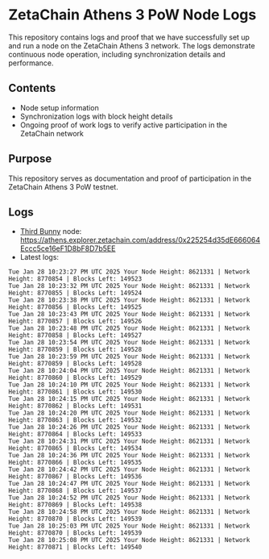 # ZetaChain Athens 3 PoW Node Logs
This repository contains logs and proof that we have successfully set up and run a node on the ZetaChain Athens 3 network. The logs demonstrate continuous node operation, including synchronization details and performance.

## Contents
- Node setup information
- Synchronization logs with block height details
- Ongoing proof of work logs to verify active participation in the ZetaChain network

## Purpose
This repository serves as documentation and proof of participation in the ZetaChain Athens 3 PoW testnet.

## Logs

- [Third Bunny](https://thirdbunny.xyz/) node: https://athens.explorer.zetachain.com/address/0x225254d35dE666064Eccc5ce16eF1D8bF8D7b5EE
- Latest logs:
```
Tue Jan 28 10:23:27 PM UTC 2025 Your Node Height: 8621331 | Network Height: 8770854 | Blocks Left: 149523
Tue Jan 28 10:23:32 PM UTC 2025 Your Node Height: 8621331 | Network Height: 8770855 | Blocks Left: 149524
Tue Jan 28 10:23:38 PM UTC 2025 Your Node Height: 8621331 | Network Height: 8770856 | Blocks Left: 149525
Tue Jan 28 10:23:43 PM UTC 2025 Your Node Height: 8621331 | Network Height: 8770857 | Blocks Left: 149526
Tue Jan 28 10:23:48 PM UTC 2025 Your Node Height: 8621331 | Network Height: 8770858 | Blocks Left: 149527
Tue Jan 28 10:23:54 PM UTC 2025 Your Node Height: 8621331 | Network Height: 8770859 | Blocks Left: 149528
Tue Jan 28 10:23:59 PM UTC 2025 Your Node Height: 8621331 | Network Height: 8770859 | Blocks Left: 149528
Tue Jan 28 10:24:04 PM UTC 2025 Your Node Height: 8621331 | Network Height: 8770860 | Blocks Left: 149529
Tue Jan 28 10:24:10 PM UTC 2025 Your Node Height: 8621331 | Network Height: 8770861 | Blocks Left: 149530
Tue Jan 28 10:24:15 PM UTC 2025 Your Node Height: 8621331 | Network Height: 8770862 | Blocks Left: 149531
Tue Jan 28 10:24:20 PM UTC 2025 Your Node Height: 8621331 | Network Height: 8770863 | Blocks Left: 149532
Tue Jan 28 10:24:26 PM UTC 2025 Your Node Height: 8621331 | Network Height: 8770864 | Blocks Left: 149533
Tue Jan 28 10:24:31 PM UTC 2025 Your Node Height: 8621331 | Network Height: 8770865 | Blocks Left: 149534
Tue Jan 28 10:24:36 PM UTC 2025 Your Node Height: 8621331 | Network Height: 8770866 | Blocks Left: 149535
Tue Jan 28 10:24:42 PM UTC 2025 Your Node Height: 8621331 | Network Height: 8770867 | Blocks Left: 149536
Tue Jan 28 10:24:47 PM UTC 2025 Your Node Height: 8621331 | Network Height: 8770868 | Blocks Left: 149537
Tue Jan 28 10:24:52 PM UTC 2025 Your Node Height: 8621331 | Network Height: 8770869 | Blocks Left: 149538
Tue Jan 28 10:24:58 PM UTC 2025 Your Node Height: 8621331 | Network Height: 8770870 | Blocks Left: 149539
Tue Jan 28 10:25:03 PM UTC 2025 Your Node Height: 8621331 | Network Height: 8770870 | Blocks Left: 149539
Tue Jan 28 10:25:08 PM UTC 2025 Your Node Height: 8621331 | Network Height: 8770871 | Blocks Left: 149540
```
